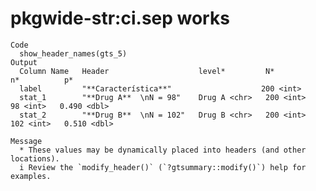 # pkgwide-str:ci.sep works

    Code
      show_header_names(gts_5)
    Output
      Column Name   Header                    level*         N*          n*          p*             
      label         "**Característica**"                    200 <int>                              
      stat_1        "**Drug A**  \nN = 98"    Drug A <chr>   200 <int>    98 <int>   0.490 <dbl>    
      stat_2        "**Drug B**  \nN = 102"   Drug B <chr>   200 <int>   102 <int>   0.510 <dbl>    
      
    Message
      * These values may be dynamically placed into headers (and other locations).
      i Review the `modify_header()` (`?gtsummary::modify()`) help for examples.

